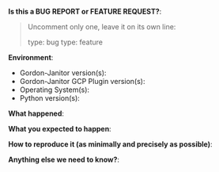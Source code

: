 <!-- This form is for bug reports and feature requests ONLY! 

If you're looking for help, please find us on [Spotify's open source Slack organization](https://slackin.spotify.com) in the #gordon channel.
-->

**Is this a BUG REPORT or FEATURE REQUEST?**:

> Uncomment only one, leave it on its own line: 
>
> type: bug
> type: feature

**Environment**:
<!-- Please include if you've confirmed one version of something works while another one does not -->
- Gordon-Janitor version(s):
- Gordon-Janitor GCP Plugin version(s):
- Operating System(s):
- Python version(s):

**What happened**:

**What you expected to happen**:

**How to reproduce it (as minimally and precisely as possible)**:

**Anything else we need to know?**:
